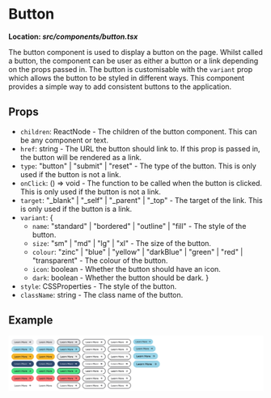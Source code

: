 # Button

**Location: _src/components/button.tsx_**

The button component is used to display a button on the page. Whilst called a button, the component can be user as either a button or a link depending on the props passed in. The button is customisable with the `variant` prop which allows the button to be styled in different ways. This component provides a simple way to add consistent buttons to the application.

## Props

- `children`: ReactNode - The children of the button component. This can be any component or text.
- `href`: string - The URL the button should link to. If this prop is passed in, the button will be rendered as a link.
- `type`: "button" | "submit" | "reset" - The type of the button. This is only used if the button is not a link.
- `onClick`: () => void - The function to be called when the button is clicked. This is only used if the button is not a link.
- `target`: "_blank" | "_self" | "_parent" | "_top" - The target of the link. This is only used if the button is a link.
- `variant`: {
  - `name`: "standard" | "bordered" | "outline" | "fill" - The style of the button.
  - `size`: "sm" | "md" | "lg" | "xl" - The size of the button.
  - `colour`: "zinc" | "blue" | "yellow" | "darkBlue" | "green" | "red" | "transparent" - The colour of the button.
  - `icon`: boolean - Whether the button should have an icon.
  - `dark`: boolean - Whether the button should be dark.
}
- `style`: CSSProperties - The style of the button.
- `className`: string - The class name of the button.

## Example

![Button Options](/docs/images/button.png)

